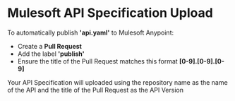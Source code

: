 # Mulesoft API Specification Upload
To automatically publish **'api.yaml'** to Mulesoft Anypoint:
- Create a **Pull Request**
- Add the label **'publish'**
- Ensure the title of the Pull Request matches this format **[0-9].[0-9].[0-9]**

Your API Specification will uploaded using the repository name as the name of the API and the title of the Pull Request as the API Version
